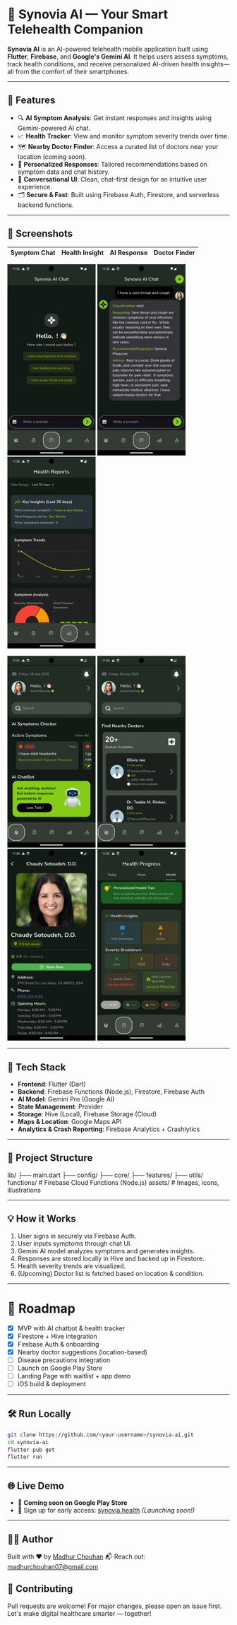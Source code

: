 # 🧠 Synovia AI — Your Smart Telehealth Companion

**Synovia AI** is an AI-powered telehealth mobile application built using **Flutter**, **Firebase**, and **Google's Gemini AI**. It helps users assess symptoms, track health conditions, and receive personalized AI-driven health insights—all from the comfort of their smartphones.

---

## 🚀 Features

- 🔍 **AI Symptom Analysis**: Get instant responses and insights using Gemini-powered AI chat.
- 📈 **Health Tracker**: View and monitor symptom severity trends over time.
- 🗺️ **Nearby Doctor Finder**: Access a curated list of doctors near your location (coming soon).
- 🧠 **Personalized Responses**: Tailored recommendations based on symptom data and chat history.
- 💬 **Conversational UI**: Clean, chat-first design for an intuitive user experience.
- 🗂️ **Secure & Fast**: Built using Firebase Auth, Firestore, and serverless backend functions.

---

## 📱 Screenshots

| Symptom Chat | Health Insight | AI Response | Doctor Finder |
| ------------ | -------------- | ----------- | ------------- |

<p float="left">
  <img src="assets/screenshots/chat_page.png" width="200"/>
  <img src="assets/screenshots/chat_page2.png" width="200"/>
  <img src="assets/screenshots/health_reports.png" width="200"/>
</p>

<p float="left">
  <img src="assets/screenshots/home_page.png" width="200"/>
  <img src="assets/screenshots/nearby_doctors.png" width="200"/>
  <img src="assets/screenshots/nearby_doctors2.png" width="200"/>
  <img src="assets/screenshots/health_progress.png" width="200"/>
</p>

---

## 🧰 Tech Stack

- **Frontend**: Flutter (Dart)
- **Backend**: Firebase Functions (Node.js), Firestore, Firebase Auth
- **AI Model**: Gemini Pro (Google AI)
- **State Management**: Provider
- **Storage**: Hive (Local), Firebase Storage (Cloud)
- **Maps & Location**: Google Maps API
- **Analytics & Crash Reporting**: Firebase Analytics + Crashlytics

---

## 📂 Project Structure

lib/
├── main.dart
├── config/
├── core/
├── features/
├── utils/
functions/ # Firebase Cloud Functions (Node.js)
assets/ # Images, icons, illustrations

---

## 💡 How it Works

1. User signs in securely via Firebase Auth.
2. User inputs symptoms through chat UI.
3. Gemini AI model analyzes symptoms and generates insights.
4. Responses are stored locally in Hive and backed up in Firestore.
5. Health severity trends are visualized.
6. (Upcoming) Doctor list is fetched based on location & condition.

---

# 🚧 Roadmap

- [x] MVP with AI chatbot & health tracker
- [x] Firestore + Hive integration
- [x] Firebase Auth & onboarding
- [x] Nearby doctor suggestions (location-based)
- [ ] Disease precautions integration
- [ ] Launch on Google Play Store
- [ ] Landing Page with waitlist + app demo
- [ ] iOS build & deployment

---

## 🛠️ Run Locally

```bash
git clone https://github.com/<your-username>/synovia-ai.git
cd synovia-ai
flutter pub get
flutter run
```

---

## 🌐 Live Demo

- 🚀 **Coming soon on Google Play Store**
- 📩 Sign up for early access: [synovia.health](https://synovia.health) _(Launching soon!)_

---

## 🙋‍♂️ Author

Built with ❤️ by [Madhur Chouhan](https://www.linkedin.com/in/madhur-chouhan07)
📬 Reach out: madhurchouhan07@gmail.com

## 🤝 Contributing

Pull requests are welcome! For major changes, please open an issue first.
Let's make digital healthcare smarter — together!

```

```
